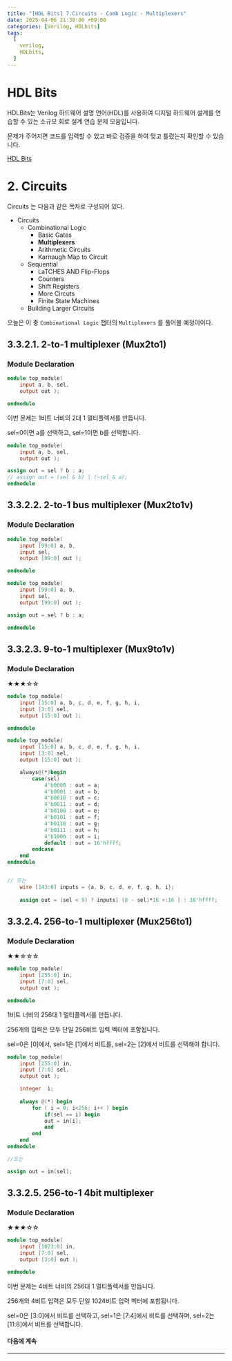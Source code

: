 ```yaml
---
title: "[HDL Bits] 7.Circuits - Comb Logic - Multiplexers"
date: 2025-04-06 21:30:00 +09:00
categories: [Verilog, HDLbits]
tags:
  [
    verilog,
    HDLbits,
  ]
---
```


# HDL Bits 
HDLBits는 Verilog 하드웨어 설명 언어(HDL)를 사용하여 디지털 하드웨어 설계를 연습할 수 있는 소규모 회로 설계 연습 문제 모음입니다. 

문제가 주어지면 코드를 입력할 수 있고 바로 검증을 하여 맞고 틀렸는지 확인할 수 있습니다.

[HDL Bits](https://hdlbits.01xz.net/wiki/Main_Page)

# 2. Circuits 
Circuits 는 다음과 같은 목차로 구성되어 있다.
- Circuits
	- Combinational Logic
        - Basic Gates
        - **Multiplexers**
        - Arithmetic Circuits
        - Karnaugh Map to Circuit
    - Sequential 
        - LaTCHES AND Flip-Flops
        - Counters
        - Shift Registers
        - More Circuts
        - Finite State Machines
    - Building Larger Circuits
    

오늘은 이 중 `Combinational Logic` 챕터의  `Multiplexers` 를 풀어볼 예정이이다.

## 3.3.2.1. 2-to-1 multiplexer (Mux2to1)
### Module Declaration

```verilog
module top_module( 
    input a, b, sel,
    output out ); 

endmodule
```

이번 문제는 1비트 너비의 2대 1 멀티플렉서를 만듭니다. 

sel=0이면 a를 선택하고, sel=1이면 b를 선택합니다.

```verilog
module top_module( 
    input a, b, sel,
    output out ); 

assign out = sel ? b : a;
// assign out = (sel & b) | (~sel & a);
endmodule

```


## 3.3.2.2. 2-to-1 bus multiplexer (Mux2to1v)
### Module Declaration

```verilog
module top_module( 
    input [99:0] a, b,
    input sel,
    output [99:0] out );

endmodule

```

```verilog
module top_module( 
    input [99:0] a, b,
    input sel,
    output [99:0] out );

assign out = sel ? b : a;

endmodule
```




## 3.3.2.3. 9-to-1 multiplexer (Mux9to1v)
### Module Declaration
★★★☆☆
```verilog
module top_module( 
    input [15:0] a, b, c, d, e, f, g, h, i,
    input [3:0] sel,
    output [15:0] out );

endmodule

```

```verilog
module top_module( 
    input [15:0] a, b, c, d, e, f, g, h, i,
    input [3:0] sel,
    output [15:0] out );

    always@(*)begin
        case(sel)
            4'b0000 : out = a;
            4'b0001 : out = b;
            4'b0010 : out = c;
            4'b0011 : out = d;
            4'b0100 : out = e;
            4'b0101 : out = f;
            4'b0110 : out = g;
            4'b0111 : out = h;
            4'b1000 : out = i;
            default : out = 16'hffff;
        endcase
    end
endmodule


// 또는
    wire [143:0] inputs = {a, b, c, d, e, f, g, h, i};
    
    assign out = (sel < 9) ? inputs[ (8 - sel)*16 +:16 ] : 16'hffff;
```


## 3.3.2.4. 256-to-1 multiplexer (Mux256to1)
### Module Declaration
★★☆☆☆
```verilog
module top_module( 
    input [255:0] in,
    input [7:0] sel,
    output out );

endmodule
```
1비트 너비의 256대 1 멀티플렉서를 만듭니다.

256개의 입력은 모두 단일 256비트 입력 벡터에 포함됩니다. 

sel=0은 [0]에서, sel=1은 [1]에서 비트를, sel=2는 [2]에서 비트를 선택해야 합니다.


```verilog
module top_module( 
    input [255:0] in,
    input [7:0] sel,
    output out );

    integer  i;
    
    always @(*) begin
        for ( i = 0; i<256; i++ ) begin
            if(sel == i) begin
            out = in[i];
            end
        end
    end
endmodule

//또는

assign out = in[sel]; 
```


## 3.3.2.5. 256-to-1 4bit multiplexer
### Module Declaration
★★★☆☆
```verilog
module top_module( 
    input [1023:0] in,
    input [7:0] sel,
    output [3:0] out );

endmodule

```

이번 문제는 4비트 너비의 256대 1 멀티플렉서를 만듭니다. 

256개의 4비트 입력은 모두 단일 1024비트 입력 벡터에 포함됩니다.

sel=0은 [3:0]에서 비트를 선택하고, sel=1은 [7:4]에서 비트를 선택하며, sel=2는 [11:8]에서 비트를 선택합니다.





#### 다음에 계속

---